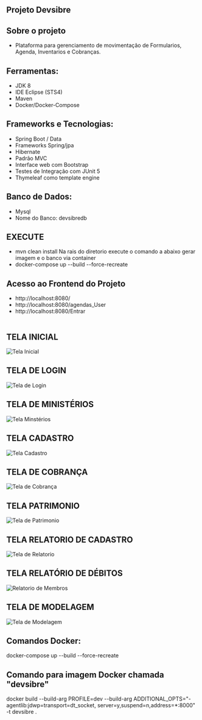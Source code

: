 ## Projeto Devsibre

## Sobre o projeto

- Plataforma para gerenciamento de movimentação de Formularios, Agenda, Inventarios e Cobranças.

## Ferramentas:

- JDK 8
- IDE Eclipse (STS4)
- Maven
- Docker/Docker-Compose

## Frameworks e Tecnologias:
- Spring Boot / Data
- Frameworks Spring/jpa
- Hibernate
- Padrão MVC
- Interface web com Bootstrap
- Testes de Integração com JUnit 5
- Thymeleaf como template engine

## Banco de Dados:
- Mysql
- Nome do Banco: devsibredb

## EXECUTE
- mvn clean install
Na rais do diretorio execute o comando a abaixo gerar imagem e o banco via container
- docker-compose up --build --force-recreate

## Acesso ao Frontend do Projeto
- http://localhost:8080/
- http://localhost:8080/agendas_User
- http://localhost:8080/Entrar
<br><br>

## TELA INICIAL
![Tela Inicial](https://github.com/JuhLima85/devsibre/assets/89745459/a0a6ebec-7ef5-45e3-bfc6-e375c68b6a91)

## TELA DE LOGIN
![Tela de Login](https://github.com/JuhLima85/devsibre/assets/89745459/e4c892de-bbb1-4675-9bf2-76afaa194b36)

## TELA DE MINISTÉRIOS
![Tela Minstérios](https://github.com/JuhLima85/devsibre/assets/89745459/0894cc73-a5f1-435d-bc29-e6b2effa63a8)

## TELA CADASTRO
![Tela Cadastro](https://github.com/JuhLima85/devsibre/assets/89745459/0a3bdd90-46af-47a0-87d2-fc0da66c997e)

## TELA DE COBRANÇA
![Tela de Cobrança](https://github.com/Ernilson/devsibre/assets/30840118/97b8d018-9853-4e68-bfaf-89e5a694afbc)

## TELA PATRIMONIO
![Tela de Patrimonio](https://github.com/Ernilson/devsibre/assets/30840118/126dbff2-243d-4f2a-90e6-67701c0ebd3a)

## TELA RELATORIO DE CADASTRO
![Tela de Relatorio](https://github.com/Ernilson/devsibre/assets/30840118/def69275-eaf5-4682-b4fe-99379fa65891)

## TELA RELATÓRIO DE DÉBITOS
![Relatorio de Membros](https://github.com/Ernilson/devsibre/assets/30840118/23e86abb-c18d-4187-a7b2-62a02f0ae6e6)

## TELA DE MODELAGEM
![Tela de Modelagem](https://github.com/JuhLima85/devsibre/assets/89745459/9e0e1ba6-3bb4-4d2b-a6e1-75d01812e1bc)

## Comandos Docker:
docker-compose up --build --force-recreate

## Comando para imagem Docker chamada "devsibre" 
docker build --build-arg PROFILE=dev --build-arg ADDITIONAL_OPTS="-agentlib:jdwp=transport=dt_socket,
server=y,suspend=n,address=*:8000" -t devsibre .
